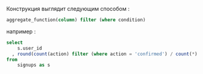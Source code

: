 
Конструкция выглядит следующим способом : 

```SQL 
aggregate_function(column) filter (where condition)
```

например : 

```SQL 
select
    s.user_id
  , round(count(action) filter (where action = 'confirmed') / count(*)::numeric, 2) as confirmation_rate
from
    signups as s
```

